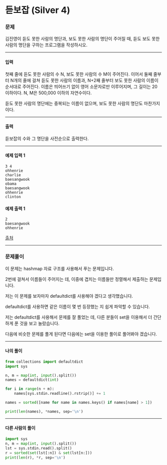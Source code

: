 # 듣보잡 (Silver 4)

### 문제

김진영이 듣도 못한 사람의 명단과, 보도 못한 사람의 명단이 주어질 때, 듣도 보도 못한 사람의 명단을 구하는 프로그램을 작성하시오.

---

#### 입력

첫째 줄에 듣도 못한 사람의 수 N, 보도 못한 사람의 수 M이 주어진다. 이어서 둘째 줄부터 N개의 줄에 걸쳐 듣도 못한 사람의 이름과, N+2째 줄부터 보도 못한 사람의 이름이 순서대로 주어진다. 이름은 띄어쓰기 없이 영어 소문자로만 이루어지며, 그 길이는 20 이하이다. N, M은 500,000 이하의 자연수이다.   

듣도 못한 사람의 명단에는 중복되는 이름이 없으며, 보도 못한 사람의 명단도 마찬가지이다.

---

#### 출력

듣보잡의 수와 그 명단을 사전순으로 출력한다.

---

#### 예제 입력 1
~~~
3 4
ohhenrie
charlie
baesangwook
obama
baesangwook
ohhenrie
clinton
~~~

#### 예제 출력 1
~~~
2
baesangwook
ohhenrie
~~~

[출처](https://www.acmicpc.net/problem/1764)

---

### 문제풀이

이 문제는 hashmap 자료 구조를 사용해서 푸는 문제입니다.   

2번에 걸쳐서 이름들이 주어지는 데, 이중에 겹치는 이름들만 정렬해서 제출하는 문제입니다.   

저는 이 문제를 보자마자 defaultdict를 사용해야 겠다고 생각했습니다.   

defaultdict를 사용하면 같은 이름이 몇 번 등장했는 지 쉽게 파악할 수 있습니다.   

저는 defaultdict를 사용해서 문제를 잘 풀었는 데, 다른 분들이 set을 이용해서 더 간단하게 푼 것을 보고 놀랐습니다.   

다음에 비슷한 문제를 풀게 된다면 다음에는 set을 이용한 풀이로 풀어봐야 겠습니다.

---

#### 나의 풀이

~~~python
from collections import defaultdict
import sys

n, m = map(int, input().split())
names = defaultdict(int)

for i in range(n + m):
    names[sys.stdin.readline().rstrip()] += 1

names = sorted([name for name in names.keys() if names[name] > 1])

print(len(names), *names, sep='\n')
~~~

---

#### 다른 사람의 풀이

~~~python
import sys
n, m = map(int, input().split())
lst = sys.stdin.read().split()
r = sorted(set(lst[:n]) & set(lst[n:]))
print(len(r), *r, sep='\n')
~~~
